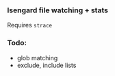 ### Isengard file watching + stats

Requires `strace`

### Todo:

* glob matching
* exclude, include lists

